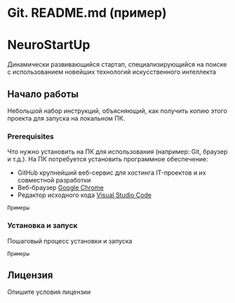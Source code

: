 # Git. README.md (пример) #
# NeuroStartUp #
Динамически развивающийся стартап, специализирующийся на поиске с использованием новейших технологий искусственного интеллекта

## Начало работы ##
Небольшой набор инструкций, объясняющий, как получить копию этого проекта для запуска на локальном ПК.

### Prerequisites ###
Что нужно установить на ПК для использования (например: Git, браузер и т.д.).
На ПК потребуется установить программное обеспечение:
- GitHub крупнейший веб-сервис для хостинга IT-проектов и их совместной разработки
- Веб-браузер [Google Chrome](https://www.google.ru/chrome/)
- Редактор исходного кода [Visual Studio Code](https://code.visualstudio.com/)

``` 
Примеры
```
### Установка и запуск ###
Пошаговый процесс установки и запуска

```
Примеры
```

## Лицензия ##
Опишите условия лицензии